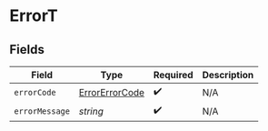 # ErrorT


## Fields

| Field                                                   | Type                                                    | Required                                                | Description                                             |
| ------------------------------------------------------- | ------------------------------------------------------- | ------------------------------------------------------- | ------------------------------------------------------- |
| `errorCode`                                             | [ErrorErrorCode](../../models/shared/errorerrorcode.md) | :heavy_check_mark:                                      | N/A                                                     |
| `errorMessage`                                          | *string*                                                | :heavy_check_mark:                                      | N/A                                                     |
